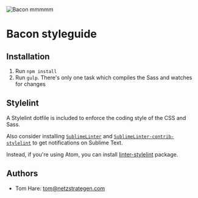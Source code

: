 ![Bacon mmmmm](http://i.imgur.com/XzmZ1ml.png)

# Bacon styleguide

## Installation

1. Run `npm install`
2. Run `gulp`. There's only one task which compiles the Sass and watches for changes

## Stylelint

A Stylelint dotfile is included to enforce the coding style of the CSS and Sass. 

Also consider installing [`SublimeLinter`](http://www.sublimelinter.com/en/latest/installation.html) and [`SublimeLinter-contrib-stylelint`](https://github.com/kungfusheep/SublimeLinter-contrib-stylelint) to get notifications on Sublime Text.

Instead, if you're using Atom, you can install [linter-stylelint](https://atom.io/packages/linter-stylelint) package.

## Authors

- Tom Hare: [tom@netzstrategen.com](tom@netzstrategen.com)
